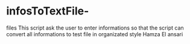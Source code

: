 # infosToTextFile-
files
This script ask the user to enter informations
so that the script can convert all informations
to test file in organizated style
Hamza El ansari
